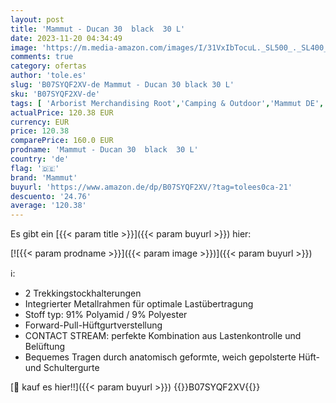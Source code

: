 ```yaml
---
layout: post
title: 'Mammut - Ducan 30  black  30 L'
date: 2023-11-20 04:34:49
image: 'https://m.media-amazon.com/images/I/31VxIbTocuL._SL500_._SL400_.jpg'
comments: true
category: ofertas
author: 'tole.es'
slug: 'B07SYQF2XV-de Mammut - Ducan 30 black 30 L'
sku: 'B07SYQF2XV-de'
tags: [ 'Arborist Merchandising Root','Camping & Outdoor','Mammut DE','Rucksäcke, Taschen & Zubehör','Self Service','Special Features Stores','Sport','Sport & Freizeit','Sport & Outdoor Aktivitäten, Bekleidung & Ausrüstung','Sports-Promotions','Wanderrucksäcke','ef3a019d-6628-41d5-b303-291126686917_0','ef3a019d-6628-41d5-b303-291126686917_4901','ef3a019d-6628-41d5-b303-291126686917_7401','mammut','🇩🇪', ]
actualPrice: 120.38 EUR
currency: EUR
price: 120.38
comparePrice: 160.0 EUR
prodname: 'Mammut - Ducan 30  black  30 L'
country: 'de'
flag: '🇩🇪'
brand: 'Mammut'
buyurl: 'https://www.amazon.de/dp/B07SYQF2XV/?tag=tolees0ca-21'
descuento: '24.76'
average: '120.38'
---
```


Es gibt ein [{{< param title >}}]({{< param buyurl >}}) hier:

[![{{< param prodname >}}]({{< param image >}})]({{< param buyurl >}})

ℹ️:

- 2 Trekkingstockhalterungen
- Integrierter Metallrahmen für optimale Lastübertragung
- Stoff typ: 91% Polyamid / 9% Polyester
- Forward-Pull-Hüftgurtverstellung
- CONTACT STREAM: perfekte Kombination aus Lastenkontrolle und Belüftung
- Bequemes Tragen durch anatomisch geformte, weich gepolsterte Hüft- und Schultergurte

[🛒 kauf es hier!!]({{< param buyurl >}})
{{<world>}}B07SYQF2XV{{</world>}}
